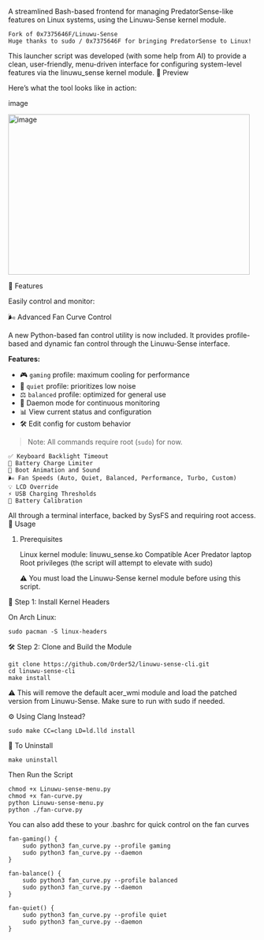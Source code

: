 
A streamlined Bash-based frontend for managing PredatorSense-like features on Linux systems, using the Linuwu-Sense kernel module.

    Fork of 0x7375646F/Linuwu-Sense
    Huge thanks to sudo / 0x7375646F for bringing PredatorSense to Linux!

This launcher script was developed (with some help from AI) to provide a clean, user-friendly, menu-driven interface for configuring system-level features via the linuwu_sense kernel module.
📸 Preview

Here’s what the tool looks like in action:

image


<img width="490" height="325" alt="image" src="https://github.com/user-attachments/assets/83cf7180-e3db-4088-9523-5073a368d442" />



🧩 Features

Easily control and monitor:

🌬️ Advanced Fan Curve Control

A new Python-based fan control utility is now included. It provides profile-based and dynamic fan control through the Linuwu-Sense interface.

**Features:**
- 🎮 `gaming` profile: maximum cooling for performance
- 🌙 `quiet` profile: prioritizes low noise
- ⚖️ `balanced` profile: optimized for general use
- 🔁 Daemon mode for continuous monitoring
- 📊 View current status and configuration
- 🛠️ Edit config for custom behavior

> Note: All commands require root (`sudo`) for now.

    ✅ Keyboard Backlight Timeout
    🔋 Battery Charge Limiter
    🎵 Boot Animation and Sound
    🌬️ Fan Speeds (Auto, Quiet, Balanced, Performance, Turbo, Custom)
    💡 LCD Override
    ⚡ USB Charging Thresholds
    🔧 Battery Calibration

All through a terminal interface, backed by SysFS and requiring root access.
🚀 Usage
1. Prerequisites

    Linux kernel module: linuwu_sense.ko
    Compatible Acer Predator laptop
    Root privileges (the script will attempt to elevate with sudo)

    ⚠️ You must load the Linuwu-Sense kernel module before using this script.

🧱 Step 1: Install Kernel Headers

On Arch Linux:
```
sudo pacman -S linux-headers
```
🛠️ Step 2: Clone and Build the Module
```
git clone https://github.com/Order52/linuwu-sense-cli.git
cd linuwu-sense-cli
make install
```
⚠️ This will remove the default acer_wmi module and load the patched version from Linuwu-Sense. Make sure to run with sudo if needed.

⚙️ Using Clang Instead?
```
sudo make CC=clang LD=ld.lld install
```
🔄 To Uninstall
```
make uninstall
```
Then Run the Script
```
chmod +x Linuwu-sense-menu.py
chmod +x fan-curve.py
python Linuwu-sense-menu.py
python ./fan-curve.py
```

You can also add these to your .bashrc for quick control on the fan curves
```
fan-gaming() {
    sudo python3 fan_curve.py --profile gaming
    sudo python3 fan_curve.py --daemon
}

fan-balance() {
    sudo python3 fan_curve.py --profile balanced
    sudo python3 fan_curve.py --daemon
}

fan-quiet() {
    sudo python3 fan_curve.py --profile quiet
    sudo python3 fan_curve.py --daemon
}
```
